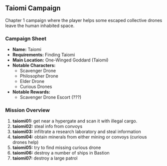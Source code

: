 ## Taiomi Campaign

Chapter 1 campaign where the player helps some escaped collective drones leave the human inhabited space.

### Campaign Sheet

* **Name:** Taiomi
* **Requirements:** Finding Taiomi
* **Main Location:** One-Winged Goddard (Taiomi)
* **Notable Characters:**
   * Scavenger Drone
   * Philosopher Drone
   * Elder Drone
   * Curious Drones
* **Notable Rewards:**
   * Scavenger Drone Escort (???)

### Mission Overview

1. **taiomi01:** get near a hypergate and scan it with illegal cargo.
1. **taiomi02:** steal info from convoys
1. **taiomi03:** infiltrate a research laboratory and steal information
1. **taiomi04:** obtain minerals from either mining or convoys (curious drones help)
1. **taiomi05:** try to find missing curious drone
1. **taiomi06:** destroy a number of ships in Bastion
1. **taiomi07:** destroy a large patrol
